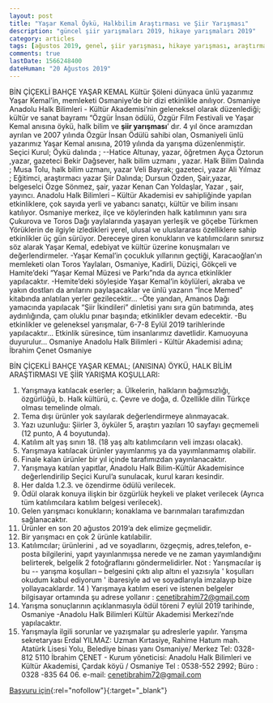 ```yaml
---
layout: post
title: "Yaşar Kemal Öykü, Halkbilim Araştırması ve Şiir Yarışması"
description: "güncel şiir yarışmaları 2019, hikaye yarışmaları 2019"
category: articles
tags: [ağustos 2019, genel, şiir yarışması, hikaye yarışması, araştırma yarışması]
comments: true
lastDate: 1566248400
dateHuman: "20 Ağustos 2019"
---
```


BİN ÇİÇEKLİ BAHÇE YAŞAR KEMAL Kültür Şöleni dünyaca ünlü yazarımız Yaşar Kemal’in, memleketi Osmaniye’de bir dizi etkinlikle anılıyor.
Osmaniye Anadolu Halk Bilimleri - Kültür Akademisi’nin geleneksel olarak düzenlediği; kültür ve sanat bayramı “Özgür İnsan ödülü, Özgür Film Festivali ve Yaşar Kemal anısına öykü, halk bilim ve **şiir yarışması**’ dır. 4 yıl önce aramızdan ayrılan ve 2007 yılında Özgür İnsan Ödülü sahibi olan, Osmaniyeli ünlü yazarımız Yaşar Kemal anısına, 2019 yılında da yarışma düzenlenmiştir.
Seçici Kurul;
Öykü dalında ;
--Hatice Altunay, yazar, öğretmen
Ayça  Öztorun ,yazar, gazeteci
Bekir Dağsever, halk bilim uzmanı , yazar.
Halk Bilim Dalında ;
Musa  Tolu, halk bilim uzmanı, yazar
Veli Bayrak; gazeteci, yazar
Ali  Yılmaz ; Eğitimci, araştırmacı yazar
Şiir Dalında;
Dursun Özden, Şair,yazar, belgeselci
Özge Sönmez, şair, yazar
Kenan Can Yoldaşlar, Yazar , şair, yayıncı.
Anadolu Halk Bilimleri – Kültür Akademisi ev sahipliğinde yapılan etkinliklere, çok sayıda yerli ve yabancı sanatçı, kültür ve bilim insanı katılıyor. Osmaniye merkez, ilçe ve köylerinden halk katılımının yanı sıra Çukurova ve Toros Dağı yaylalarında yaşayan yerleşik ve göçebe Türkmen Yörüklerin de ilgiyle izledikleri yerel, ulusal ve uluslararası özelliklere sahip etkinlikler üç gün sürüyor.
Dereceye giren konukların ve katılımcıların sınırsız söz alarak Yaşar Kemal, edebiyat ve kültür üzerine konuşmaları ve değerlendirmeler.
-Yaşar Kemal’in çocukluk yıllarının geçtiği, Karacaoğlan’ın memleketi olan Toros Yaylaları, Osmaniye, Kadirli, Düziçi, Gökçeli ve Hamite’deki “Yaşar Kemal Müzesi ve Parkı”nda da ayrıca etkinlikler yapılacaktır.
-Hemite’deki söyleşide Yaşar Kemal’in köylüleri, akraba ve yakın dostları da anılarını paylaşacaklar ve ünlü yazarın “İnce Memed” kitabında anlatılan yerler gezilecektir…
-Öte yandan, Amanos Dağı yamacında yapılacak “Şiir İkindileri” dinletisi yanı sıra gün batımında, ateş aydınlığında, çam oluklu pınar başında; etkinlikler devam edecektir.
-Bu etkinlikler ve geleneksel yarışmalar, 6-7-8 Eylül 2019 tarihlerinde yapılacaktır…
Etkinlik süresince, tüm insanlarımız davetlidir.
Kamuoyuna duyurulur…
Osmaniye Anadolu Halk Bilimleri - Kültür Akademisi adına; İbrahim Çenet Osmaniye

BİN ÇİÇEKLİ BAHÇE YAŞAR KEMAL; (ANISINA) ÖYKÜ, HALK
BİLİM  ARAŞTIRMASI VE ŞİİR YARIŞMA KOŞULLARI:
1) Yarışmaya katılacak eserler;
a. Ülkelerin, halkların bağımsızlığı, özgürlüğü,
b. Halk kültürü,
c. Çevre ve doğa,
d. Özellikle dilin Türkçe olması temelinde olmalı.
2) Tema dışı ürünler yok sayılarak değerlendirmeye alınmayacak.
3) Yazı uzunluğu: Şiirler 3, öyküler 5, araştırı yazıları 10 sayfayı geçmemeli (12 punto, A 4 boyutunda).
4) Katılım alt yaş sınırı 18. (18 yaş altı katılımcıların veli imzası olacak).
5) Yarışmaya katılacak ürünler yayımlanmış ya da yayımlanmamış olabilir.
6) Finale kalan ürünler bir yıl içinde tarafımızdan yayınlanacaktır.
7) Yarışmaya katılan yapıtlar, Anadolu Halk Bilim-Kültür Akademisince değerlendirilip Seçici Kurul’a sunulacak, kurul kararı kesindir.
8) Her dalda 1.2.3. ve özendirme ödülü verilecek.
9) Ödül olarak konuya ilişkin bir özgürlük heykeli ve plaket verilecek (Ayrıca tüm katılımcılara katılım belgesi verilecek).
10) Gelen yarışmacı konukların; konaklama ve barınmaları tarafımızdan sağlanacaktır.
11) Ürünler en son 20 ağustos 2019’a dek elimize geçmelidir.
12) Bir yarışmacı en çok 2 ürünle katılabilir.
13)  Katılımcılar; ürünlerini , ad ve soyadlarını, özgeçmiş, adres,telefon, e-posta bilgilerini, yapıt yayınlanmışsa nerede ve ne zaman yayımlandığını belirterek, belgelik 2 fotoğraflarını göndermelidirler. Not : Yarışmacılar iş  bu  -- yarışma koşulları – belgesini çıktı alıp altını el yazısıyla  ' koşulları okudum kabul ediyorum ' ibaresiyle  ad ve soyadlarıyla  imzalayıp bize yollayacaklardır.
14 ) Yarışmaya katılım eseri ve istenen belgeler  bilgisayar ortamında  şu adrese yollanır :
 cenetibrahim72@gmail.com
15) Yarışma sonuçlarının açıklanmasıyla ödül töreni 7 eylül 2019 tarihinde, Osmaniye -Anadolu Halk Bilimleri Kültür Akademisi Merkezi’nde yapılacaktır.
16) Yarışmayla ilgili sorunlar ve yazışmalar  şu adreslerle yapılır.
Yarışma sekretaryası
Erdal YILMAZ:
Uzman Kırtasiye, Rahime Hatum mah. Atatürk Lisesi Yolu, Belediye binası yanı Osmaniye/ Merkez
Tel: 0328- 812 5110
İbrahim ÇENET - Kurum yöneticisi:
Anadolu Halk Bilimleri ve Kültür Akademisi, Çardak köyü / Osmaniye
Tel : 0538-552 2992; Büro : 0328 -835 64 06.
e-mail: cenetibrahim72@gmail.com

[Başvuru için](http://anadoluhalkbilimleri.blogspot.com/?utm_source=edebiyatyarismalari.com&utm_medium=affiliate&utm_campaign=cpc){:rel="nofollow"}{:target="_blank"}